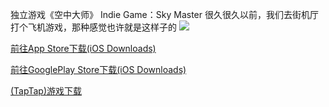 独立游戏《空中大师》
Indie Game：Sky Master
很久很久以前，我们去街机厅打个飞机游戏，那种感觉也许就是这样子的
![](http://a2.qpic.cn/psb?/V12c0MEo2OUF9w/hAD2LEYy7bZMgdTdGnYij9QfXm*JnwQ*XCYAIYsPnCY!/b/dGwBAAAAAAAA&bo=AAT0AQAE9AERADc!&rf=viewer_4)

[前往App Store下载(iOS Downloads)](http://itunes.apple.com/cn/app/id1244048058)

[前往GooglePlay Store下载(iOS Downloads)](https://play.google.com/store/apps/details?id=com.LiuYizhou.SkyMaster&rdid=com.LiuYizhou.SkyMaster)

[(TapTap)游戏下载](http://l.taptap.com/123/HSpzj1dt)
